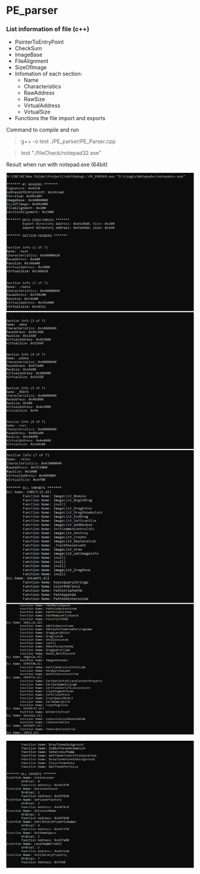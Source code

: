 # PE_parser
 
### List information of file (c++)
- PointerToEntryPoint
- CheckSum
- ImageBase
- FileAlignment
- SizeOfImage
- Infomation of each section:
    - Name
    - Characteristics
    - RawAddress
    - RawSize
    - VirtualAddress
    - VirtualSize
- Functions the file import and exports 

Command to compile and run
> g++ -o test ./PE_parser/PE_Parser.cpp
 
> test "./fileCheck/notepad32.exe"

Result when run with notepad.exe (64bit)


![](Pasted%20image%2020221226111349.png)
![](Pasted%20image%2020221226111403.png)
![](Pasted%20image%2020221226111420.png)
![](Pasted%20image%2020221226111433.png)

![](Pasted%20image%2020221226111551.png)